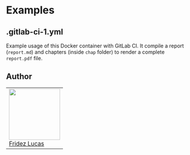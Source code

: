 # Examples

## .gitlab-ci-1.yml

Example usage of this Docker container with GitLab CI. It compile a report (`report.md`) and chapters (inside `chap` folder) to render a complete `report.pdf` file.

## Author

<table>
      <td>
         <a href="https://github.com/fridezlucas"><img width=140px src="https://secure.gravatar.com/avatar/72c1469bf815bd4e0a858341571d5111?s=800&d=identicon"><br>
         Fridez Lucas</a>
      </td>
   </tr>
</table>
